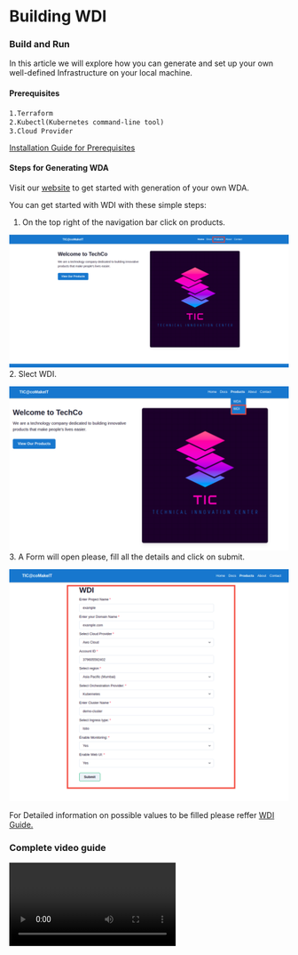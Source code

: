 # Building WDI

### Build and Run

In this article we will explore how you can generate and set up your own well-defined Infrastructure on your local machine.

#### Prerequisites
    1.Terraform
    2.Kubectl(Kubernetes command-line tool) 
    3.Cloud Provider
    
[Installation Guide for Prerequisites](https://comakeit-tic.github.io/Documentation/WDI/2Prerequisites/)


#### Steps for Generating WDA

Visit our [website](http://wda-ui.s3-website.ap-south-1.amazonaws.com/wdi) to get started with generation of your own WDA.

You can get started with WDI with these simple steps:

1. On the top right of the navigation bar click on products.

<a href="/Images/wda1.png" target="_blank"><img src="/Images/wda1.png" alt="Image"></a>
2. Slect WDI.

<a href="/Images/wdi1.png" target="_blank"><img src="/Images/wdi1.png" alt="Image"></a>
3. A Form will open please, fill all the details and click on submit.

<a href="/Images/wdi2.png" target="_blank"><img src="/Images/wdi2.png" alt="Image"></a>

For Detailed information on possible values to be filled please reffer [WDI Guide.](https://comakeit-tic.github.io/Documentation/WDI/1WDI/)

### Complete video guide
![type:video](./vid.mp4)
